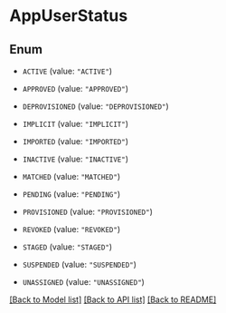 # AppUserStatus

## Enum


* `ACTIVE` (value: `"ACTIVE"`)

* `APPROVED` (value: `"APPROVED"`)

* `DEPROVISIONED` (value: `"DEPROVISIONED"`)

* `IMPLICIT` (value: `"IMPLICIT"`)

* `IMPORTED` (value: `"IMPORTED"`)

* `INACTIVE` (value: `"INACTIVE"`)

* `MATCHED` (value: `"MATCHED"`)

* `PENDING` (value: `"PENDING"`)

* `PROVISIONED` (value: `"PROVISIONED"`)

* `REVOKED` (value: `"REVOKED"`)

* `STAGED` (value: `"STAGED"`)

* `SUSPENDED` (value: `"SUSPENDED"`)

* `UNASSIGNED` (value: `"UNASSIGNED"`)


[[Back to Model list]](../README.md#documentation-for-models) [[Back to API list]](../README.md#documentation-for-api-endpoints) [[Back to README]](../README.md)


